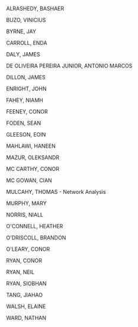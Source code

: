 
ALRASHEDY, BASHAER 	 
 	 	 
BUZO, VINICIUS 	 
 	 	 
BYRNE, JAY 	 
 	 	 
CARROLL, ENDA 	 
 	 	 
DALY, JAMES 	 
 	 	 
DE OLIVEIRA PEREIRA JUNIOR, ANTONIO MARCOS 	 
 	 	 
DILLON, JAMES 	 
 	 	 
ENRIGHT, JOHN 	 
 	 	 
FAHEY, NIAMH 	 
 	 	 
FEENEY, CONOR 	 
 	 	 
FODEN, SEAN 	 
 	 	 
GLEESON, EOIN 	 
 	 	 
MAHLAWI, HANEEN 	 
 	 	 
MAZUR, OLEKSANDR 	 
 	 	 
MC CARTHY, CONOR 	 
 	 	 
MC GOWAN, CIAN 	 
 	 	 
MULCAHY, THOMAS - Network Analysis
 	 	 
MURPHY, MARY 	 
 	 	 
NORRIS, NIALL 	 
 	 	 
O'CONNELL, HEATHER 	 
 	 	 
O'DRISCOLL, BRANDON 	 
 	 	 
O'LEARY, CONOR 	 

RYAN, CONOR 	 
 	 	 
RYAN, NEIL 	 
 	 	 
RYAN, SIOBHAN 	 
 	 	 
TANG, JIAHAO 	 
 	 	 
WALSH, ELAINE 	 
 	 	 
WARD, NATHAN 	 

